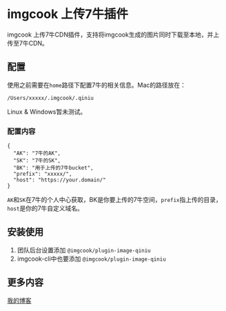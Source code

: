# imgcook 上传7牛插件

imgcook 上传7牛CDN插件，支持将imgcook生成的图片同时下载至本地，并上传至7牛CDN。

## 配置

使用之前需要在`home`路径下配置7牛的相关信息。Mac的路径放在：

    /Users/xxxxx/.imgcook/.qiniu

Linux & Windows暂未测试。

### 配置内容

    {
      "AK": "7牛的AK",
      "SK": "7牛的SK",
      "BK": "用于上传的7牛bucket",
      "prefix": "xxxxx/",
      "host": "https://your.domain/"
    }

`AK`和`SK`在7牛的个人中心获取，BK是你要上传的7牛空间，`prefix`指上传的目录，`host`是你的7牛自定义域名。

## 安装使用

1. 团队后台设置添加 `@imgcook/plugin-image-qiniu`
2. imgcook-cli中也要添加 `@imgcook/plugin-image-qiniu`

## 更多内容

[我的博客](https://yqc.im/tag/imgcook)